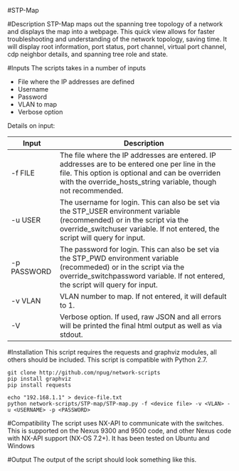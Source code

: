#STP-Map

#Description
STP-Map maps out the spanning tree topology of a network and displays the map into a webpage.  This quick view allows for faster troubleshooting and understanding of the network topology, saving time. It will display root information, port status, port channel, virtual port channel, cdp neighbor details, and spanning tree role and state.

#Inputs
The scripts takes in a number of inputs
* File where the IP addresses are defined
* Username
* Password
* VLAN to map
* Verbose option

Details on input:

| Input       |     Description                                                                                                                                                    |
|-------------|--------------------------------------------------------------------------------------------------------------------------------------------------------------------|
| -f FILE     | The file where the IP addresses are entered. IP addresses are to be entered one per line in the file. This option is optional and can be overriden with the override_hosts_string variable, though not recommended. |
| -u  USER    | The username for login. This can also be set via the STP_USER environment variable (recommended) or in the script via the override_switchuser variable. If not entered, the script will query for input. |
| -p PASSWORD | The password for login. This can also be set via the STP_PWD environment variable (recommeded) or in the script via the override_switchpassword variable. If not entered, the script will query for input. |
| -v  VLAN    | VLAN number to map. If not entered, it will default to 1. |
| -V          | Verbose option. If used, raw JSON and all errors will be printed the final html output as well as via stdout. |

#Installation
This script requires the requests and graphviz modules, all others should be included. This script is compatible with Python 2.7.
```
git clone http://github.com/npug/network-scripts
pip install graphviz
pip install requests

echo "192.168.1.1" > device-file.txt
python network-scripts/STP-map/STP-map.py -f <device file> -v <VLAN> -u <USERNAME> -p <PASSWORD>
````

#Compatibility
The script uses NX-API to communicate with the switches. This is supported on the Nexus 9300 and 9500 code, and other Nexus code with NX-API support (NX-OS 7.2+). It has been tested on Ubuntu and Windows

#Output
The output of the script should look something like this.
<image to be created>